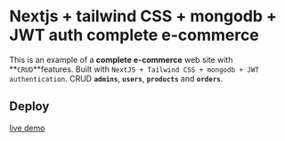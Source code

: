 #  Nextjs + tailwind CSS + mongodb + JWT auth complete  e-commerce
 
This is an example of a **complete e-commerce** web site with **` CRUD `**features. Built with ` NextJS + Tailwind CSS + mongodb + JWT authentication `.
CRUD **` admins `**, **` users `**, **` products `** and **` orders `**.


## Deploy

[live demo](https://nextommerce.vercel.app/ "nextjs e-commerce live demo")
